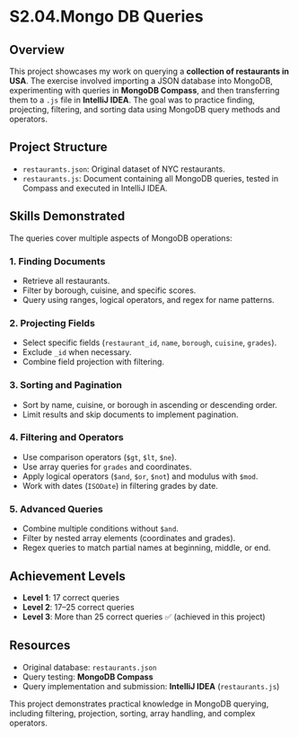 # S2.04.Mongo DB Queries

## Overview
This project showcases my work on querying a **collection of restaurants in USA**. The exercise involved importing a JSON database into MongoDB, experimenting with queries in **MongoDB Compass**, and then transferring them to a `.js` file in **IntelliJ IDEA**. The goal was to practice finding, projecting, filtering, and sorting data using MongoDB query methods and operators.

## Project Structure
- `restaurants.json`: Original dataset of NYC restaurants.  
- `restaurants.js`: Document containing all MongoDB queries, tested in Compass and executed in IntelliJ IDEA.  

## Skills Demonstrated
The queries cover multiple aspects of MongoDB operations:

### 1. **Finding Documents**
- Retrieve all restaurants.  
- Filter by borough, cuisine, and specific scores.  
- Query using ranges, logical operators, and regex for name patterns.

### 2. **Projecting Fields**
- Select specific fields (`restaurant_id`, `name`, `borough`, `cuisine`, `grades`).  
- Exclude `_id` when necessary.  
- Combine field projection with filtering.

### 3. **Sorting and Pagination**
- Sort by name, cuisine, or borough in ascending or descending order.  
- Limit results and skip documents to implement pagination.

### 4. **Filtering and Operators**
- Use comparison operators (`$gt`, `$lt`, `$ne`).  
- Use array queries for `grades` and coordinates.  
- Apply logical operators (`$and`, `$or`, `$not`) and modulus with `$mod`.  
- Work with dates (`ISODate`) in filtering grades by date.

### 5. **Advanced Queries**
- Combine multiple conditions without `$and`.  
- Filter by nested array elements (coordinates and grades).  
- Regex queries to match partial names at beginning, middle, or end.

## Achievement Levels
- **Level 1**: 17 correct queries  
- **Level 2**: 17–25 correct queries  
- **Level 3**: More than 25 correct queries ✅ (achieved in this project)

## Resources
- Original database: `restaurants.json`  
- Query testing: **MongoDB Compass**  
- Query implementation and submission: **IntelliJ IDEA** (`restaurants.js`)

This project demonstrates practical knowledge in MongoDB querying, including filtering, projection, sorting, array handling, and complex operators.
